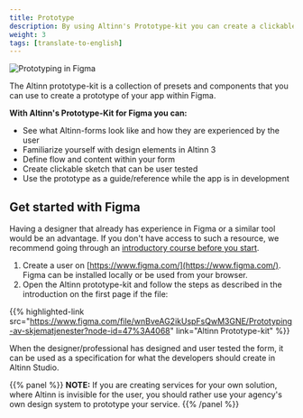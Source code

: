 ```yaml
---
title: Prototype
description: By using Altinn's Prototype-kit you can create a clickable prototype where you can design the flow and content for your service.
weight: 3
tags: [translate-to-english]
---
```


![Prototyping in Figma](FigmaTeaser3.gif "Prototyping in Figma")

The Altinn prototype-kit is a collection of presets and components that you can use to create a prototype of your app within Figma. 

**With Altinn's Prototype-Kit for Figma you can:**

- See what Altinn-forms look like and how they are experienced by the user
- Familiarize yourself with design elements in Altinn 3
- Define flow and content within your form
- Create clickable sketch that can be user tested
- Use the prototype as a guide/reference while the app is in development

## Get started with Figma
Having a designer that already has experience in Figma or a similar tool would be an advantage. 
If you don't have access to such a resource, 
we recommend going through an [introductory course before you start](https://www.youtube.com/playlist?list=PLXDU_eVOJTx7QHLShNqIXL1Cgbxj7HlN4).

1. Create a user on [https://www.figma.com/](https://www.figma.com/). Figma can be installed locally or be used from your browser.
2. Open the Altinn prototype-kit and follow the steps as described in the introduction on the first page if the file:

{{% highlighted-link src="https://www.figma.com/file/wnBveAG2ikUspFsQwM3GNE/Prototyping-av-skjematjenester?node-id=47%3A4068" link="Altinn Prototype-kit" %}}

When the designer/professional has designed and user tested the form, 
it can be used as a specification for what the developers should create in Altinn Studio. 

{{% panel %}}
**NOTE:** If you are creating services for your own solution, where Altinn is invisible for the user, you should rather use 
your agency's own design system to prototype your service.
{{% /panel %}}
